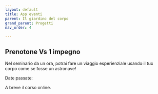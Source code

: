 ```yaml
---
layout: default
title: App eventi 
parent: Il giardino del corpo
grand_parent: Progetti
nav_order: 4

---
```



## Prenotone Vs 1 impegno

Nel seminario da un ora, potrai fare un viaggio esperienziale usando il tuo corpo come se fosse un astronave! 

Date passate: 

A breve il corso online.
